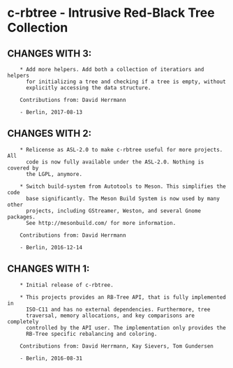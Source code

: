 # c-rbtree - Intrusive Red-Black Tree Collection

## CHANGES WITH 3:

        * Add more helpers. Add both a collection of iteratiors and helpers
          for initializing a tree and checking if a tree is empty, without
          explicitly accessing the data structure.

        Contributions from: David Herrmann

        - Berlin, 2017-08-13

## CHANGES WITH 2:

        * Relicense as ASL-2.0 to make c-rbtree useful for more projects. All
          code is now fully available under the ASL-2.0. Nothing is covered by
          the LGPL, anymore.

        * Switch build-system from Autotools to Meson. This simplifies the code
          base significantly. The Meson Build System is now used by many other
          projects, including GStreamer, Weston, and several Gnome packages.
          See http://mesonbuild.com/ for more information.

        Contributions from: David Herrmann

        - Berlin, 2016-12-14

## CHANGES WITH 1:

        * Initial release of c-rbtree.

        * This projects provides an RB-Tree API, that is fully implemented in
          ISO-C11 and has no external dependencies. Furthermore, tree
          traversal, memory allocations, and key comparisons are completely
          controlled by the API user. The implementation only provides the
          RB-Tree specific rebalancing and coloring.

        Contributions from: David Herrmann, Kay Sievers, Tom Gundersen

        - Berlin, 2016-08-31
